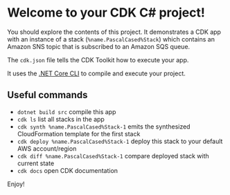 # Welcome to your CDK C# project!

You should explore the contents of this project. It demonstrates a CDK app with an instance of a stack (`%name.PascalCased%Stack`)
which contains an Amazon SNS topic that is subscribed to an Amazon SQS queue.

The `cdk.json` file tells the CDK Toolkit how to execute your app.

It uses the [.NET Core CLI](https://docs.microsoft.com/dotnet/articles/core/) to compile and execute your project.

## Useful commands

* `dotnet build src` compile this app
* `cdk ls`           list all stacks in the app
* `cdk synth %name.PascalCased%Stack-1`  emits the synthesized CloudFormation template for the first stack
* `cdk deploy %name.PascalCased%Stack-1` deploy this stack to your default AWS account/region
* `cdk diff %name.PascalCased%Stack-1`   compare deployed stack with current state
* `cdk docs`         open CDK documentation

Enjoy!
